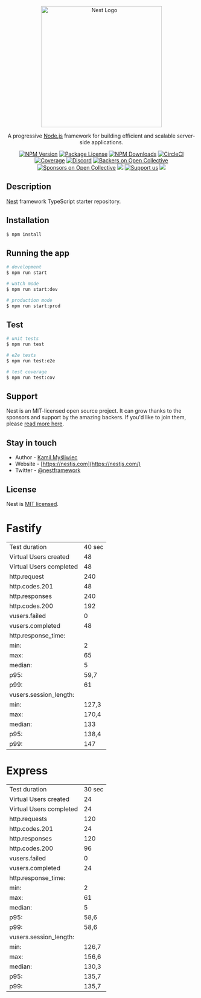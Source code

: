 <p align="center">
  <a href="http://nestjs.com/" target="blank"><img src="https://nestjs.com/img/logo_text.svg" width="320" alt="Nest Logo" /></a>
</p>

[circleci-image]: https://img.shields.io/circleci/build/github/nestjs/nest/master?token=abc123def456
[circleci-url]: https://circleci.com/gh/nestjs/nest

  <p align="center">A progressive <a href="http://nodejs.org" target="_blank">Node.js</a> framework for building efficient and scalable server-side applications.</p>
    <p align="center">
<a href="https://www.npmjs.com/~nestjscore" target="_blank"><img src="https://img.shields.io/npm/v/@nestjs/core.svg" alt="NPM Version" /></a>
<a href="https://www.npmjs.com/~nestjscore" target="_blank"><img src="https://img.shields.io/npm/l/@nestjs/core.svg" alt="Package License" /></a>
<a href="https://www.npmjs.com/~nestjscore" target="_blank"><img src="https://img.shields.io/npm/dm/@nestjs/common.svg" alt="NPM Downloads" /></a>
<a href="https://circleci.com/gh/nestjs/nest" target="_blank"><img src="https://img.shields.io/circleci/build/github/nestjs/nest/master" alt="CircleCI" /></a>
<a href="https://coveralls.io/github/nestjs/nest?branch=master" target="_blank"><img src="https://coveralls.io/repos/github/nestjs/nest/badge.svg?branch=master#9" alt="Coverage" /></a>
<a href="https://discord.gg/G7Qnnhy" target="_blank"><img src="https://img.shields.io/badge/discord-online-brightgreen.svg" alt="Discord"/></a>
<a href="https://opencollective.com/nest#backer" target="_blank"><img src="https://opencollective.com/nest/backers/badge.svg" alt="Backers on Open Collective" /></a>
<a href="https://opencollective.com/nest#sponsor" target="_blank"><img src="https://opencollective.com/nest/sponsors/badge.svg" alt="Sponsors on Open Collective" /></a>
  <a href="https://paypal.me/kamilmysliwiec" target="_blank"><img src="https://img.shields.io/badge/Donate-PayPal-ff3f59.svg"/></a>
    <a href="https://opencollective.com/nest#sponsor"  target="_blank"><img src="https://img.shields.io/badge/Support%20us-Open%20Collective-41B883.svg" alt="Support us"></a>
  <a href="https://twitter.com/nestframework" target="_blank"><img src="https://img.shields.io/twitter/follow/nestframework.svg?style=social&label=Follow"></a>
</p>
  <!--[![Backers on Open Collective](https://opencollective.com/nest/backers/badge.svg)](https://opencollective.com/nest#backer)
  [![Sponsors on Open Collective](https://opencollective.com/nest/sponsors/badge.svg)](https://opencollective.com/nest#sponsor)-->

## Description

[Nest](https://github.com/nestjs/nest) framework TypeScript starter repository.

## Installation

```bash
$ npm install
```

## Running the app

```bash
# development
$ npm run start

# watch mode
$ npm run start:dev

# production mode
$ npm run start:prod
```

## Test

```bash
# unit tests
$ npm run test

# e2e tests
$ npm run test:e2e

# test coverage
$ npm run test:cov
```

## Support

Nest is an MIT-licensed open source project. It can grow thanks to the sponsors and support by the amazing backers. If you'd like to join them, please [read more here](https://docs.nestjs.com/support).

## Stay in touch

- Author - [Kamil Myśliwiec](https://twitter.com/kammysliwiec)
- Website - [https://nestjs.com](https://nestjs.com/)
- Twitter - [@nestframework](https://twitter.com/nestframework)

## License

  Nest is [MIT licensed](https://github.com/nestjs/nest/blob/master/LICENSE).

# Fastify
|   |   |
| ------ | ------ |
| Test duration | 40 sec |
| Virtual Users created | 48 |
| Virtual Users completed	| 48 |
| http.request | 240 |
| http.codes.201 | 48 |
| http.responses | 240 |
| http.codes.200 | 192 |
| vusers.failed | 0 |
| vusers.completed | 48 |
| http.response_time: |   |
| min: | 2 |
| max: | 65 |
| median: | 5 |
| p95: | 59,7 |
| p99: | 61 |
| vusers.session_length: | |
| min: | 127,3 |
| max: | 170,4 |
| median: | 133 |
| p95: | 138,4 |
| p99: | 147 |

# Express
|   |   |
| ------ | ------ |
| Test duration | 30 sec |
| Virtual Users created | 24 |
| Virtual Users completed | 24 |
| http.requests | 120 |
| http.codes.201 | 24 |
| http.responses | 120 |
| http.codes.200 | 96 |
| vusers.failed | 0 |
| vusers.completed | 24 |
| http.response_time: | |
| min: | 2 |
| max: | 61 |
| median: | 5 |
| p95: | 58,6 |
| p99: | 58,6	|
| vusers.session_length: |   |
| min: | 126,7	|
| max: | 156,6	|
| median: | 130,3	|
| p95: | 135,7 |
| p99: | 135,7	|